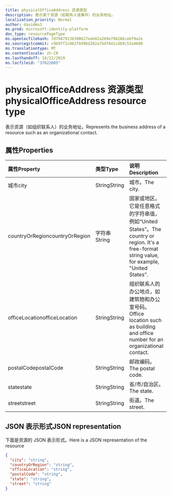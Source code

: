 ```yaml
---
title: physicalOfficeAddress 资源类型
description: 表示某个资源（如联系人或事件）的业务地址。
localization_priority: Normal
author: davidmu1
ms.prod: microsoft-identity-platform
doc_type: resourcePageType
ms.openlocfilehash: 7d79479136390627eeb82a269e79b286cebf9a2e
ms.sourcegitcommit: c9b9ff2c862f8d96d282a7bdf641cdb9c53a4600
ms.translationtype: MT
ms.contentlocale: zh-CN
ms.lasthandoff: 10/22/2019
ms.locfileid: "37622605"
---
```

# <a name="physicalofficeaddress-resource-type"></a><span data-ttu-id="8e678-103">physicalOfficeAddress 资源类型</span><span class="sxs-lookup"><span data-stu-id="8e678-103">physicalOfficeAddress resource type</span></span>

<span data-ttu-id="8e678-104">表示资源（如组织联系人）的业务地址。</span><span class="sxs-lookup"><span data-stu-id="8e678-104">Represents the business address of a resource such as an organizational contact.</span></span>

## <a name="properties"></a><span data-ttu-id="8e678-105">属性</span><span class="sxs-lookup"><span data-stu-id="8e678-105">Properties</span></span>

| <span data-ttu-id="8e678-106">属性</span><span class="sxs-lookup"><span data-stu-id="8e678-106">Property</span></span>     | <span data-ttu-id="8e678-107">类型</span><span class="sxs-lookup"><span data-stu-id="8e678-107">Type</span></span>   |<span data-ttu-id="8e678-108">说明</span><span class="sxs-lookup"><span data-stu-id="8e678-108">Description</span></span>|
|:---------------|:--------|:----------|
|<span data-ttu-id="8e678-109">城市</span><span class="sxs-lookup"><span data-stu-id="8e678-109">city</span></span>|<span data-ttu-id="8e678-110">String</span><span class="sxs-lookup"><span data-stu-id="8e678-110">String</span></span>|<span data-ttu-id="8e678-111">城市。</span><span class="sxs-lookup"><span data-stu-id="8e678-111">The city.</span></span>|
|<span data-ttu-id="8e678-112">countryOrRegion</span><span class="sxs-lookup"><span data-stu-id="8e678-112">countryOrRegion</span></span>|<span data-ttu-id="8e678-113">字符串</span><span class="sxs-lookup"><span data-stu-id="8e678-113">String</span></span>|<span data-ttu-id="8e678-p101">国家或地区。它是任意格式的字符串值，例如“United States”。</span><span class="sxs-lookup"><span data-stu-id="8e678-p101">The country or region. It's a free-format string value, for example, "United States".</span></span>|
|<span data-ttu-id="8e678-116">officeLocation</span><span class="sxs-lookup"><span data-stu-id="8e678-116">officeLocation</span></span>  | <span data-ttu-id="8e678-117">String</span><span class="sxs-lookup"><span data-stu-id="8e678-117">String</span></span> | <span data-ttu-id="8e678-118">组织联系人的办公地点，如建筑物和办公室号码。</span><span class="sxs-lookup"><span data-stu-id="8e678-118">Office location such as building and office number for an organizational contact.</span></span>  |
|<span data-ttu-id="8e678-119">postalCode</span><span class="sxs-lookup"><span data-stu-id="8e678-119">postalCode</span></span>|<span data-ttu-id="8e678-120">String</span><span class="sxs-lookup"><span data-stu-id="8e678-120">String</span></span>|<span data-ttu-id="8e678-121">邮政编码。</span><span class="sxs-lookup"><span data-stu-id="8e678-121">The postal code.</span></span>|
|<span data-ttu-id="8e678-122">state</span><span class="sxs-lookup"><span data-stu-id="8e678-122">state</span></span>|<span data-ttu-id="8e678-123">String</span><span class="sxs-lookup"><span data-stu-id="8e678-123">String</span></span>|<span data-ttu-id="8e678-124">省/市/自治区。</span><span class="sxs-lookup"><span data-stu-id="8e678-124">The state.</span></span>|
|<span data-ttu-id="8e678-125">street</span><span class="sxs-lookup"><span data-stu-id="8e678-125">street</span></span>|<span data-ttu-id="8e678-126">String</span><span class="sxs-lookup"><span data-stu-id="8e678-126">String</span></span>|<span data-ttu-id="8e678-127">街道。</span><span class="sxs-lookup"><span data-stu-id="8e678-127">The street.</span></span>|

## <a name="json-representation"></a><span data-ttu-id="8e678-128">JSON 表示形式</span><span class="sxs-lookup"><span data-stu-id="8e678-128">JSON representation</span></span>

<span data-ttu-id="8e678-129">下面是资源的 JSON 表示形式。</span><span class="sxs-lookup"><span data-stu-id="8e678-129">Here is a JSON representation of the resource</span></span>

<!-- {
  "blockType": "resource",
  "optionalProperties": [

  ],
  "@odata.type": "microsoft.graph.physicalOfficeAddress"
}-->

```json
{
  "city": "string",
  "countryOrRegion": "string",
  "officeLocation": "string",
  "postalCode": "string",
  "state": "string",
  "street": "string"
}

```

<!-- uuid: 8fcb5dbc-d5aa-4681-8e31-b001d5168d79
2015-10-25 14:57:30 UTC -->
<!-- {
  "type": "#page.annotation",
  "description": "physicalOfficeAddress resource",
  "keywords": "",
  "section": "documentation",
  "tocPath": ""
}-->
